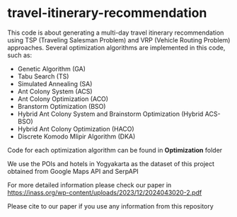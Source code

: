 # travel-itinerary-recommendation

This code is about generating a multi-day travel itinerary recommendation using TSP (Traveling Salesman Problem) and VRP (Vehicle Routing Problem) approaches.
Several optimization algorithms are implemented in this code, such as:
- Genetic Algorithm (GA)
- Tabu Search (TS)
- Simulated Annealing (SA)
- Ant Colony System (ACS)
- Ant Colony Optimization (ACO)
- Branstorm Optimization (BSO)
- Hybrid Ant Colony System and Brainstorm Optimization (Hybrid ACS-BSO)
- Hybrid Ant Colony Optimization (HACO)
- Discrete Komodo Mlipir Algorithm (DKA)

Code for each optimization algorithm can be found in **Optimization** folder

We use the POIs and hotels in Yogyakarta as the dataset of this project obtained from Google Maps API and SerpAPI

For more detailed information please check our paper in https://inass.org/wp-content/uploads/2023/12/2024043020-2.pdf

Please cite to our paper if you use any information from this repository

